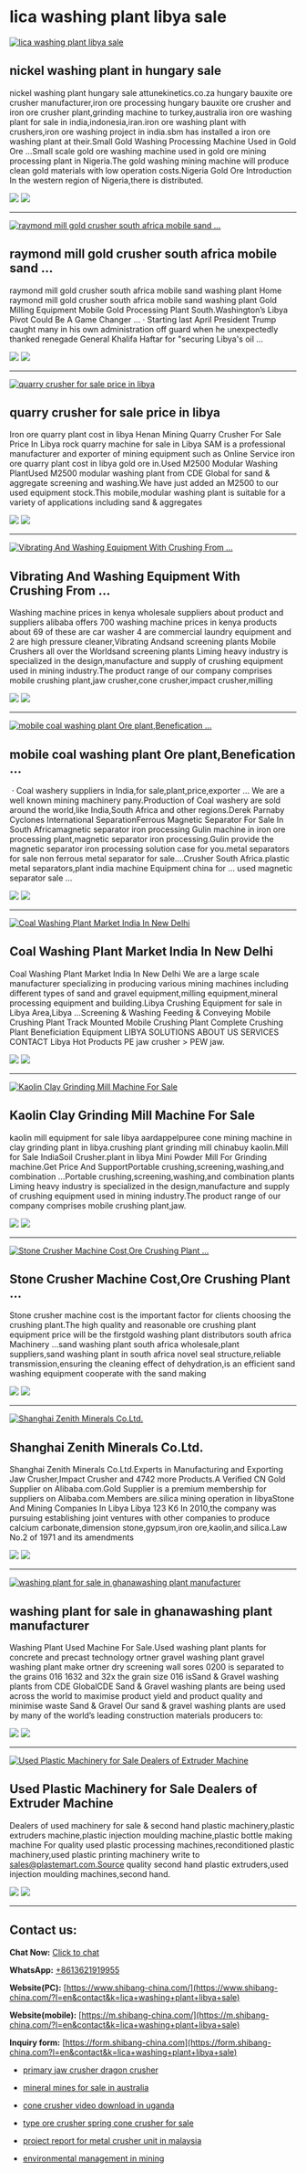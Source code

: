 # lica washing plant libya sale

<a href="https://swt.shibang-china.com/?l=en&img&k=lica+washing+plant+libya+sale" target="_blank">![lica washing plant libya sale](http://static.shibang-china.com/all-800x300/1263.jpg)</a>

## nickel washing plant in hungary sale
nickel washing plant hungary sale attunekinetics.co.za hungary bauxite ore crusher manufacturer,iron ore processing hungary bauxite ore crusher and iron ore crusher plant,grinding machine to turkey,australia iron ore washing plant for sale in india,indonesia,iran.iron ore washing plant with crushers,iron ore washing project in india.sbm has installed a iron ore washing plant at their.Small Gold Washing Processing Machine Used in Gold Ore …Small scale gold ore washing machine used in gold ore mining processing plant in Nigeria.The gold washing mining machine will produce clean gold materials with low operation costs.Nigeria Gold Ore Introduction In the western region of Nigeria,there is distributed.


<a href="https://whatsapp.shibangsoft.com/WhatsApp.php" target="_blank" title="WhatsApp">![](http://static.shibang-china.com/icon/whatsapp.png)</a> <a href="https://swt.shibang-china.com/?l=en&icon&k=lica+washing+plant+libya+sale" target="_blank">![](http://static.shibang-china.com/icon/chat-en.png)</a>

---

<a href="https://swt.shibang-china.com/?l=en&img&k=lica+washing+plant+libya+sale" target="_blank">![raymond mill gold crusher south africa mobile sand …](http://static.shibang-china.com/all-800x300/837.jpg)</a>

## raymond mill gold crusher south africa mobile sand …
raymond mill gold crusher south africa mobile sand washing plant Home raymond mill gold crusher south africa mobile sand washing plant Gold Milling Equipment Mobile Gold Processing Plant South.Washington’s Libya Pivot Could Be A Game Changer …&nbsp;&#0183;&#32;Starting last April President Trump caught many in his own administration off guard when he unexpectedly thanked renegade General Khalifa Haftar for &quot;securing Libya's oil …


<a href="https://whatsapp.shibangsoft.com/WhatsApp.php" target="_blank" title="WhatsApp">![](http://static.shibang-china.com/icon/whatsapp.png)</a> <a href="https://swt.shibang-china.com/?l=en&icon&k=lica+washing+plant+libya+sale" target="_blank">![](http://static.shibang-china.com/icon/chat-en.png)</a>

---

<a href="https://swt.shibang-china.com/?l=en&img&k=lica+washing+plant+libya+sale" target="_blank">![quarry crusher for sale price in libya](http://static.shibang-china.com/all-800x300/183.jpg)</a>

## quarry crusher for sale price in libya
Iron ore quarry plant cost in libya Henan Mining Quarry Crusher For Sale Price In Libya rock quarry machine for sale in Libya SAM is a professional manufacturer and exporter of mining equipment such as Online Service iron ore quarry plant cost in libya gold ore in.Used M2500 Modular Washing PlantUsed M2500 modular washing plant from CDE Global for sand &amp; aggregate screening and washing.We have just added an M2500 to our used equipment stock.This mobile,modular washing plant is suitable for a variety of applications including sand &amp; aggregates


<a href="https://whatsapp.shibangsoft.com/WhatsApp.php" target="_blank" title="WhatsApp">![](http://static.shibang-china.com/icon/whatsapp.png)</a> <a href="https://swt.shibang-china.com/?l=en&icon&k=lica+washing+plant+libya+sale" target="_blank">![](http://static.shibang-china.com/icon/chat-en.png)</a>

---

<a href="https://swt.shibang-china.com/?l=en&img&k=lica+washing+plant+libya+sale" target="_blank">![Vibrating And Washing Equipment With Crushing From …](http://static.shibang-china.com/all-800x300/91.jpg)</a>

## Vibrating And Washing Equipment With Crushing From …
Washing machine prices in kenya wholesale suppliers about product and suppliers alibaba offers 700 washing machine prices in kenya products about 69 of these are car washer 4 are commercial laundry equipment and 2 are high pressure cleaner,Vibrating Andsand screening plants Mobile Crushers all over the Worldsand screening plants Liming heavy industry is specialized in the design,manufacture and supply of crushing equipment used in mining industry.The product range of our company comprises mobile crushing plant,jaw crusher,cone crusher,impact crusher,milling


<a href="https://whatsapp.shibangsoft.com/WhatsApp.php" target="_blank" title="WhatsApp">![](http://static.shibang-china.com/icon/whatsapp.png)</a> <a href="https://swt.shibang-china.com/?l=en&icon&k=lica+washing+plant+libya+sale" target="_blank">![](http://static.shibang-china.com/icon/chat-en.png)</a>

---

<a href="https://swt.shibang-china.com/?l=en&img&k=lica+washing+plant+libya+sale" target="_blank">![mobile coal washing plant Ore plant,Benefication …](http://static.shibang-china.com/all-800x300/243.jpg)</a>

## mobile coal washing plant Ore plant,Benefication …
&nbsp;&#0183;&#32;Coal washery suppliers in India,for sale,plant,price,exporter … We are a well known mining machinery pany.Production of Coal washery are sold around the world,like India,South Africa and other regions.Derek Parnaby Cyclones International SeparationFerrous Magnetic Separator For Sale In South Africamagnetic separator iron processing Gulin machine in iron ore processing plant,magnetic separator iron processing.Gulin provide the magnetic separator iron processing solution case for you.metal separators for sale non ferrous metal separator for sale.…Crusher South Africa.plastic metal separators,plant india machine Equipment china for … used magnetic separator sale …


<a href="https://whatsapp.shibangsoft.com/WhatsApp.php" target="_blank" title="WhatsApp">![](http://static.shibang-china.com/icon/whatsapp.png)</a> <a href="https://swt.shibang-china.com/?l=en&icon&k=lica+washing+plant+libya+sale" target="_blank">![](http://static.shibang-china.com/icon/chat-en.png)</a>

---

<a href="https://swt.shibang-china.com/?l=en&img&k=lica+washing+plant+libya+sale" target="_blank">![Coal Washing Plant Market India In New Delhi](http://static.shibang-china.com/all-800x300/289.jpg)</a>

## Coal Washing Plant Market India In New Delhi
Coal Washing Plant Market India In New Delhi We are a large scale manufacturer specializing in producing various mining machines including different types of sand and gravel equipment,milling equipment,mineral processing equipment and building.Libya Crushing Equipment for sale in Libya Area,Libya …Screening &amp; Washing Feeding &amp; Conveying Mobile Crushing Plant Track Mounted Mobile Crushing Plant Complete Crushing Plant Beneficiation Equipment LIBYA SOLUTIONS ABOUT US SERVICES CONTACT Libya Hot Products PE jaw crusher &gt; PEW jaw.


<a href="https://whatsapp.shibangsoft.com/WhatsApp.php" target="_blank" title="WhatsApp">![](http://static.shibang-china.com/icon/whatsapp.png)</a> <a href="https://swt.shibang-china.com/?l=en&icon&k=lica+washing+plant+libya+sale" target="_blank">![](http://static.shibang-china.com/icon/chat-en.png)</a>

---

<a href="https://swt.shibang-china.com/?l=en&img&k=lica+washing+plant+libya+sale" target="_blank">![Kaolin Clay Grinding Mill Machine For Sale](http://static.shibang-china.com/all-800x300/1102.jpg)</a>

## Kaolin Clay Grinding Mill Machine For Sale
kaolin mill equipment for sale libya aardappelpuree cone mining machine in clay grinding plant in libya.crushing plant grinding mill chinabuy kaolin.Mill for Sale IndiaSoil Crusher.plant in libya Mini Powder Mill For Grinding machine.Get Price And SupportPortable crushing,screening,washing,and combination …Portable crushing,screening,washing,and combination plants Liming heavy industry is specialized in the design,manufacture and supply of crushing equipment used in mining industry.The product range of our company comprises mobile crushing plant,jaw.


<a href="https://whatsapp.shibangsoft.com/WhatsApp.php" target="_blank" title="WhatsApp">![](http://static.shibang-china.com/icon/whatsapp.png)</a> <a href="https://swt.shibang-china.com/?l=en&icon&k=lica+washing+plant+libya+sale" target="_blank">![](http://static.shibang-china.com/icon/chat-en.png)</a>

---

<a href="https://swt.shibang-china.com/?l=en&img&k=lica+washing+plant+libya+sale" target="_blank">![Stone Crusher Machine Cost,Ore Crushing Plant …](http://static.shibang-china.com/all-800x300/823.jpg)</a>

## Stone Crusher Machine Cost,Ore Crushing Plant …
Stone crusher machine cost is the important factor for clients choosing the crushing plant.The high quality and reasonable ore crushing plant equipment price will be the firstgold washing plant distributors south africa Machinery …sand washing plant south africa wholesale,plant suppliers,sand washing plant in south africa novel seal structure,reliable transmission,ensuring the cleaning effect of dehydration,is an efficient sand washing equipment cooperate with the sand making


<a href="https://whatsapp.shibangsoft.com/WhatsApp.php" target="_blank" title="WhatsApp">![](http://static.shibang-china.com/icon/whatsapp.png)</a> <a href="https://swt.shibang-china.com/?l=en&icon&k=lica+washing+plant+libya+sale" target="_blank">![](http://static.shibang-china.com/icon/chat-en.png)</a>

---

<a href="https://swt.shibang-china.com/?l=en&img&k=lica+washing+plant+libya+sale" target="_blank">![Shanghai Zenith Minerals Co.Ltd.](http://static.shibang-china.com/all-800x300/657.jpg)</a>

## Shanghai Zenith Minerals Co.Ltd.
Shanghai Zenith Minerals Co.Ltd.Experts in Manufacturing and Exporting Jaw Crusher,Impact Crusher and 4742 more Products.A Verified CN Gold Supplier on Alibaba.com.Gold Supplier is a premium membership for suppliers on Alibaba.com.Members are.silica mining operation in libyaStone And Mining Companies In Libya Libya 123 Кб In 2010,the company was pursuing establishing joint ventures with other companies to produce calcium carbonate,dimension stone,gypsum,iron ore,kaolin,and silica.Law No.2 of 1971 and its amendments


<a href="https://whatsapp.shibangsoft.com/WhatsApp.php" target="_blank" title="WhatsApp">![](http://static.shibang-china.com/icon/whatsapp.png)</a> <a href="https://swt.shibang-china.com/?l=en&icon&k=lica+washing+plant+libya+sale" target="_blank">![](http://static.shibang-china.com/icon/chat-en.png)</a>

---

<a href="https://swt.shibang-china.com/?l=en&img&k=lica+washing+plant+libya+sale" target="_blank">![washing plant for sale in ghanawashing plant manufacturer](http://static.shibang-china.com/all-800x300/661.jpg)</a>

## washing plant for sale in ghanawashing plant manufacturer
Washing Plant Used Machine For Sale.Used washing plant plants for concrete and precast technology ortner gravel washing plant gravel washing plant make ortner dry screening wall sores 0200 is separated to the grains 016 1632 and 32x the grain size 016 isSand &amp; Gravel washing plants from CDE GlobalCDE Sand &amp; Gravel washing plants are being used across the world to maximise product yield and product quality and minimise waste Sand &amp; Gravel Our sand &amp; gravel washing plants are used by many of the world’s leading construction materials producers to:


<a href="https://whatsapp.shibangsoft.com/WhatsApp.php" target="_blank" title="WhatsApp">![](http://static.shibang-china.com/icon/whatsapp.png)</a> <a href="https://swt.shibang-china.com/?l=en&icon&k=lica+washing+plant+libya+sale" target="_blank">![](http://static.shibang-china.com/icon/chat-en.png)</a>

---

<a href="https://swt.shibang-china.com/?l=en&img&k=lica+washing+plant+libya+sale" target="_blank">![Used Plastic Machinery for Sale Dealers of Extruder Machine](http://static.shibang-china.com/all-800x300/407.jpg)</a>

## Used Plastic Machinery for Sale Dealers of Extruder Machine
Dealers of used machinery for sale &amp; second hand plastic machinery,plastic extruders machine,plastic injection moulding machine,plastic bottle making machine For quality used plastic processing machines,reconditioned plastic machinery,used plastic printing machinery write to sales@plastemart.com.Source quality second hand plastic extruders,used injection moulding machines,second hand.

<a href="https://whatsapp.shibangsoft.com/WhatsApp.php" target="_blank" title="WhatsApp">![](http://static.shibang-china.com/icon/whatsapp.png)</a> <a href="https://swt.shibang-china.com/?l=en&icon&k=lica+washing+plant+libya+sale" target="_blank">![](http://static.shibang-china.com/icon/chat-en.png)</a>

---
## Contact us:

**Chat Now:** [Click to chat](https://swt.shibang-china.com?l=en&contact&k=lica+washing+plant+libya+sale)

**WhatsApp:**  [+8613621919955](https://whatsapp.shibangsoft.com/WhatsApp.php)

**Website(PC):** [https://www.shibang-china.com/](https://www.shibang-china.com/?l=en&contact&k=lica+washing+plant+libya+sale)

**Website(mobile):** [https://m.shibang-china.com/](https://m.shibang-china.com/?l=en&contact&k=lica+washing+plant+libya+sale)

**Inquiry form:** [https://form.shibang-china.com](https://form.shibang-china.com?l=en&contact&k=lica+washing+plant+libya+sale)

* [primary jaw crusher dragon crusher](../156/primary%20jaw%20crusher%20dragon%20crusher.md)

* [mineral mines for sale in australia](../152/mineral%20mines%20for%20sale%20in%20australia.md)

* [cone crusher video download in uganda](../160/cone%20crusher%20video%20download%20in%20uganda.md)

* [type ore crusher spring cone crusher for sale](../153/type%20ore%20crusher%20spring%20cone%20crusher%20for%20sale.md)

* [project report for metal crusher unit in malaysia](../160/project%20report%20for%20metal%20crusher%20unit%20in%20malaysia.md)

* [environmental management in mining](../153/environmental%20management%20in%20mining.md)